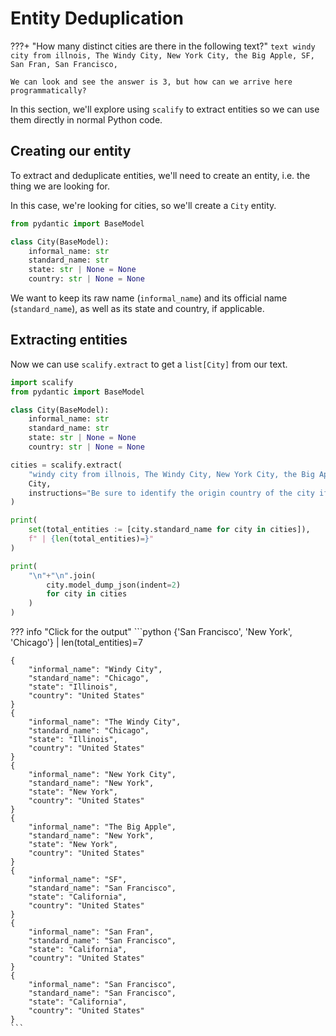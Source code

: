 # Entity Deduplication

???+ "How many distinct cities are there in the following text?"
    ```text
    windy city from illnois, The Windy City, New York City, the Big Apple, SF, San Fran, San Francisco,
    ```

    We can look and see the answer is 3, but how can we arrive here programmatically?

In this section, we'll explore using `scalify` to extract entities so we can use them directly in normal Python code.

## Creating our entity
To extract and deduplicate entities, we'll need to create an entity, i.e. the thing we are looking for.

In this case, we're looking for cities, so we'll create a `City` entity.

```python
from pydantic import BaseModel

class City(BaseModel):
    informal_name: str
    standard_name: str
    state: str | None = None
    country: str | None = None
```

We want to keep its raw name (`informal_name`) and its official name (`standard_name`), as well as its state and country, if applicable.

## Extracting entities
Now we can use `scalify.extract` to get a `list[City]` from our text.

```python
import scalify
from pydantic import BaseModel

class City(BaseModel):
    informal_name: str
    standard_name: str
    state: str | None = None
    country: str | None = None

cities = scalify.extract(
    "windy city from illnois, The Windy City, New York City, the Big Apple, SF, San Fran, San Francisco",
    City,
    instructions="Be sure to identify the origin country of the city if possible.",
)

print(
    set(total_entities := [city.standard_name for city in cities]),
    f" | {len(total_entities)=}"
)

print(
    "\n"+"\n".join(
        city.model_dump_json(indent=2)
        for city in cities
    )
)
```
??? info "Click for the output"
    ```python
    {'San Francisco', 'New York', 'Chicago'}  | len(total_entities)=7

    {
        "informal_name": "Windy City",
        "standard_name": "Chicago",
        "state": "Illinois",
        "country": "United States"
    }
    {
        "informal_name": "The Windy City",
        "standard_name": "Chicago",
        "state": "Illinois",
        "country": "United States"
    }
    {
        "informal_name": "New York City",
        "standard_name": "New York",
        "state": "New York",
        "country": "United States"
    }
    {
        "informal_name": "The Big Apple",
        "standard_name": "New York",
        "state": "New York",
        "country": "United States"
    }
    {
        "informal_name": "SF",
        "standard_name": "San Francisco",
        "state": "California",
        "country": "United States"
    }
    {
        "informal_name": "San Fran",
        "standard_name": "San Francisco",
        "state": "California",
        "country": "United States"
    }
    {
        "informal_name": "San Francisco",
        "standard_name": "San Francisco",
        "state": "California",
        "country": "United States"
    }
    ```